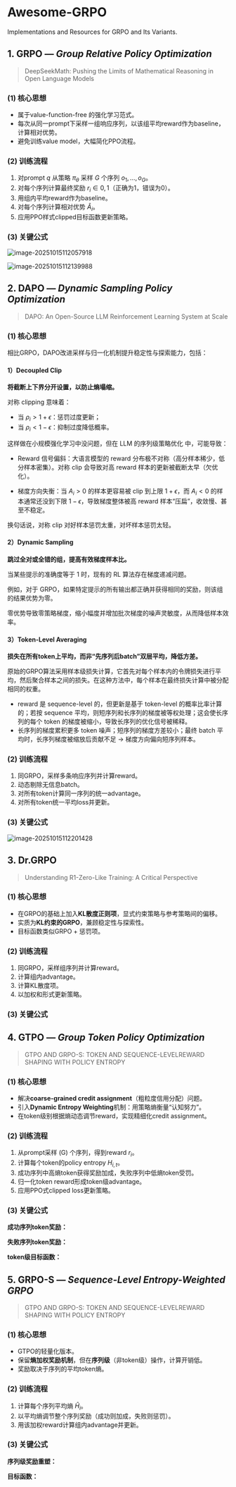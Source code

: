 # Awesome-GRPO

Implementations and Resources for GRPO and Its Variants.



## 1. GRPO — *Group Relative Policy Optimization*

> DeepSeekMath: Pushing the Limits of Mathematical Reasoning in Open Language Models

### (1) 核心思想

* 属于value-function-free 的强化学习范式。
* 每次从同一prompt下采样一组响应序列，以该组平均reward作为baseline，计算相对优势。
* 避免训练value model，大幅简化PPO流程。

### (2) 训练流程

1. 对prompt $q$ 从策略 $\pi_\theta$ 采样 $G$ 个序列 ${o_1, …, o_G}$。
2. 对每个序列计算最终奖励 $r_i \in {0,1}$（正确为1，错误为0）。
3. 用组内平均reward作为baseline。
4. 对每个序列计算相对优势 $\hat{A}_i$。
5. 应用PPO样式clipped目标函数更新策略。

### (3) 关键公式

![image-20251015112057918](C:\Users\王婧瑶\AppData\Roaming\Typora\typora-user-images\image-20251015112057918.png)

![image-20251015112139988](C:\Users\王婧瑶\AppData\Roaming\Typora\typora-user-images\image-20251015112139988.png)



## 2. DAPO — *Dynamic Sampling Policy Optimization*

> DAPO: An Open-Source LLM Reinforcement Learning System at Scale

### (1) 核心思想

相比GRPO，DAPO改进采样与归一化机制提升稳定性与探索能力，包括：

#### 1）**Decoupled Clip**

**将截断上下界分开设置，以防止熵塌缩。**

对称 clipping 意味着：

* 当 $\rho_i > 1+\epsilon$：惩罚过度更新；
* 当 $\rho_i < 1-\epsilon$：抑制过度降低概率。

这样做在小规模强化学习中没问题，但在 LLM 的序列级策略优化 中，可能导致：

- Reward 信号偏斜：大语言模型的 reward 分布极不对称（高分样本稀少，低分样本密集）。对称 clip 会导致对高 reward 样本的更新被截断太早（欠优化）。

- 梯度方向失衡：当 $A_i > 0$ 的样本更容易被 clip 到上限 $1+\epsilon$，而 $A_i < 0$ 的样本通常还没到下限 $1-\epsilon$，导致梯度整体被高 reward 样本“压扁”，收敛慢、甚至不稳定。

换句话说，对称 clip 对好样本惩罚太重，对坏样本惩罚太轻。

#### **2）Dynamic Sampling**

**跳过全对或全错的组，提高有效梯度样本比。**

当某些提示的准确度等于 1 时，现有的 RL 算法存在梯度递减问题。

例如，对于 GRPO，如果特定提示的所有输出都正确并获得相同的奖励，则该组的结果优势为零。

零优势导致零策略梯度，缩小幅度并增加批次梯度的噪声灵敏度，从而降低样本效率。

#### **3）Token-Level Averaging**

**损失在所有token上平均，而非“先序列后batch”双层平均，降低方差。**

原始的GRPO算法采用样本级损失计算，它首先对每个样本内的令牌损失进行平均，然后聚合样本之间的损失。在这种方法中，每个样本在最终损失计算中被分配相同的权重。

- reward 是 sequence-level 的，但更新是基于 token-level 的概率比率计算的；若按 sequence 平均，则短序列和长序列的梯度被等权处理；这会使长序列的每个 token 的梯度被缩小，导致长序列的优化信号被稀释。
- 长序列的梯度累积更多 token 噪声；短序列的梯度方差较小；最终 batch 平均时，长序列梯度被缩放后贡献不足 → 梯度方向偏向短序列样本。



### (2) 训练流程

1. 同GRPO，采样多条响应序列并计算reward。
2. 动态剔除无信息batch。
3. 对所有token计算同一序列的统一advantage。
4. 对所有token统一平均loss并更新。

### (3) 关键公式

![image-20251015112201428](C:\Users\王婧瑶\AppData\Roaming\Typora\typora-user-images\image-20251015112201428.png)





## 3. Dr.GRPO

> Understanding R1-Zero-Like Training: A Critical Perspective

### (1) 核心思想

* 在GRPO的基础上加入**KL散度正则项**，显式约束策略与参考策略间的偏移。
* 实质为**KL约束的GRPO**，兼顾稳定性与探索性。
* 目标函数类似GRPO + 惩罚项。

### (2) 训练流程

1. 同GRPO，采样组序列并计算reward。
2. 计算组内advantage。
3. 计算KL散度项。
4. 以加权和形式更新策略。

### (3) 关键公式








## 4. GTPO — *Group Token Policy Optimization*

> GTPO AND GRPO-S: TOKEN AND SEQUENCE-LEVELREWARD SHAPING WITH POLICY ENTROPY

### (1) 核心思想

* 解决**coarse-grained credit assignment**（粗粒度信用分配）问题。
* 引入**Dynamic Entropy Weighting**机制：用策略熵衡量“认知努力”。
* 在token级别根据熵动态调节reward，实现精细化credit assignment。

### (2) 训练流程

1. 从prompt采样 (G) 个序列，得到reward $r_i$。
2. 计算每个token的policy entropy $H_{i,t}$。
3. 成功序列中高熵token获得奖励加成，失败序列中低熵token受罚。
4. 归一化token reward形成token级advantage。
5. 应用PPO式clipped loss更新策略。

### (3) 关键公式

**成功序列token奖励：**


**失败序列token奖励：**

**token级目标函数：**






## 5. GRPO-S — *Sequence-Level Entropy-Weighted GRPO*

> GTPO AND GRPO-S: TOKEN AND SEQUENCE-LEVELREWARD SHAPING WITH POLICY ENTROPY

### (1) 核心思想

* GTPO的轻量化版本。
* 保留**熵加权奖励机制**，但在**序列级**（非token级）操作，计算开销低。
* 奖励取决于序列的平均token熵。

### (2) 训练流程

1. 计算每个序列平均熵 $\hat{H}_i$。
2. 以平均熵调节整个序列奖励（成功则加成，失败则惩罚）。
3. 用该加权reward计算组内advantage并更新。

### (3) 关键公式

**序列级奖励重塑：**

**目标函数：**

## 





